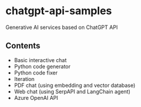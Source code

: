 # chatgpt-api-samples
Generative AI services based on ChatGPT API

## Contents
- Basic interactive chat
- Python code generator
- Python code fixer
- Iteration
- PDF chat (using embedding and vector database)
- Web chat (using SerpAPI and LangChain agent)
- Azure OpenAI API
